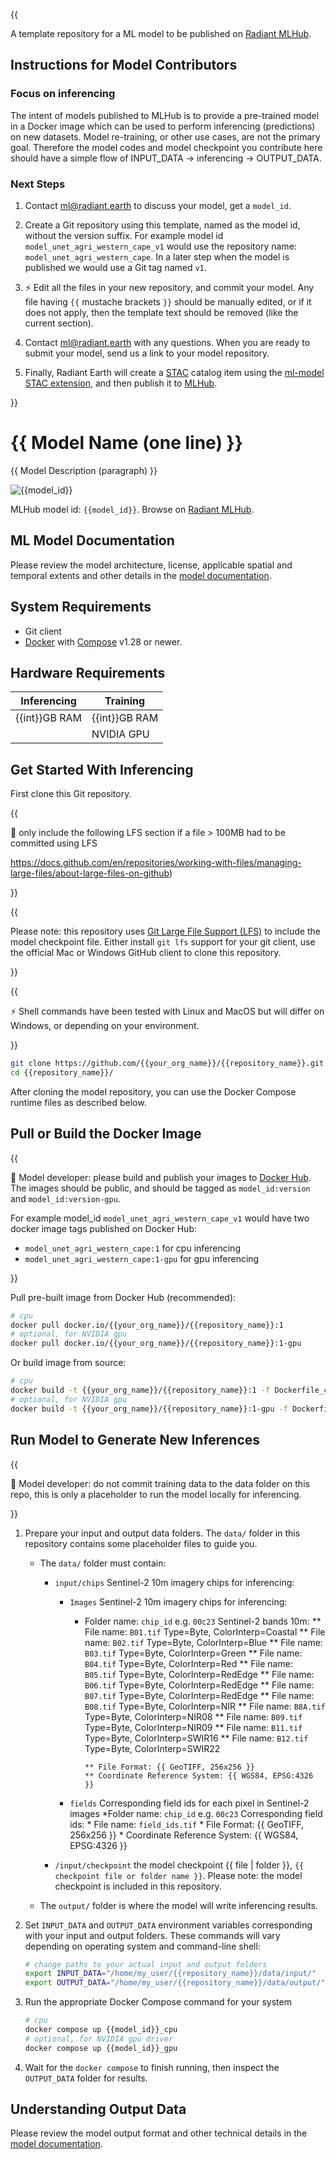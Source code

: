 {{

A template repository for a ML model to be published on
[Radiant MLHub](https://mlhub.earth/models).

## Instructions for Model Contributors

### Focus on inferencing

The intent of models published to MLHub is to provide a pre-trained model in a
Docker image which can be used to perform inferencing (predictions) on new
datasets. Model re-training, or other use cases, are not the primary goal.
Therefore the model codes and model checkpoint you contribute here should have
a simple flow of INPUT_DATA -> inferencing -> OUTPUT_DATA.

### Next Steps

1. Contact ml@radiant.earth to discuss your model, get a `model_id`.

2. Create a Git repository using this template, named as the model id, without
the version suffix. For example model id `model_unet_agri_western_cape_v1`
would use the repository name: `model_unet_agri_western_cape`. In a later step
when the model is published we would use a Git tag named `v1`.

3. :zap: Edit all the files in your new repository, and commit your model. Any file
having `{{` mustache brackets `}}` should be manually edited, or if it does not
apply, then the template text should be removed (like the current section).

4. Contact ml@radiant.earth with any questions. When you are ready to submit
your model, send us a link to your model repository.

5. Finally, Radiant Earth will create a [STAC](https://stacspec.org) catalog item using the
[ml-model STAC extension](https://github.com/stac-extensions/ml-model), and then
publish it to [MLHub](https://mlhub.earth/models).

}}

# {{ Model Name (one line) }}

{{ Model Description (paragraph) }}

![{{model_id}}](https://radiantmlhub.blob.core.windows.net/frontend-dataset-images/odk_sample_agricultural_dataset.png)

MLHub model id: `{{model_id}}`. Browse on [Radiant MLHub](https://mlhub.earth/model/{{model_id}}).

## ML Model Documentation

Please review the model architecture, license, applicable spatial and temporal extents
and other details in the [model documentation](/docs/index.md).

## System Requirements

* Git client
* [Docker](https://www.docker.com/) with
    [Compose](https://docs.docker.com/compose/) v1.28 or newer.

## Hardware Requirements

|Inferencing|Training|
|-----------|--------|
|{{int}}GB RAM | {{int}}GB RAM|
|           | NVIDIA GPU |

## Get Started With Inferencing

First clone this Git repository.

{{

:pushpin: only include the following LFS section if a file > 100MB had to be
committed using LFS

<https://docs.github.com/en/repositories/working-with-files/managing-large-files/about-large-files-on-github>)

}}

{{

Please note: this repository uses
[Git Large File Support (LFS)](https://git-lfs.github.com/) to include the
model checkpoint file. Either install `git lfs` support for your git client,
use the official Mac or Windows GitHub client to clone this repository.

}}

{{

:zap: Shell commands have been tested with Linux and MacOS but will
differ on Windows, or depending on your environment.

}}

```bash
git clone https://github.com/{{your_org_name}}/{{repository_name}}.git
cd {{repository_name}}/
```

After cloning the model repository, you can use the Docker Compose runtime
files as described below.

## Pull or Build the Docker Image

{{

:pushpin: Model developer: please build and publish your images to [Docker
Hub](https://hub.docker.com/). The images should be public, and should be
tagged as `model_id:version` and `model_id:version-gpu`.

For example model_id `model_unet_agri_western_cape_v1`
would have two docker image tags published on Docker Hub:

* `model_unet_agri_western_cape:1` for cpu inferencing
* `model_unet_agri_western_cape:1-gpu` for gpu inferencing

}}

Pull pre-built image from Docker Hub (recommended):

```bash
# cpu
docker pull docker.io/{{your_org_name}}/{{repository_name}}:1
# optional, for NVIDIA gpu
docker pull docker.io/{{your_org_name}}/{{repository_name}}:1-gpu

```

Or build image from source:

```bash
# cpu
docker build -t {{your_org_name}}/{{repository_name}}:1 -f Dockerfile_cpu .
# optional, for NVIDIA gpu
docker build -t {{your_org_name}}/{{repository_name}}:1-gpu -f Dockerfile_gpu .

```

## Run Model to Generate New Inferences

{{

:pushpin: Model developer: do not commit training data to the data folder on
this repo, this is only a placeholder to run the model locally for inferencing.

}}

1. Prepare your input and output data folders. The `data/` folder in this repository
    contains some placeholder files to guide you.

    * The `data/` folder must contain:
        * `input/chips` Sentinel-2 10m imagery chips  for inferencing:
            * `Images` Sentinel-2 10m imagery chips for inferencing:
                * Folder name: `chip_id` e.g. `00c23`  Sentinel-2 bands 10m:
                           ** File name: `B01.tif` Type=Byte, ColorInterp=Coastal
                           ** File name: `B02.tif` Type=Byte, ColorInterp=Blue
                           ** File name: `B03.tif` Type=Byte, ColorInterp=Green
                           ** File name: `B04.tif` Type=Byte, ColorInterp=Red
                      ** File name: `B05.tif` Type=Byte, ColorInterp=RedEdge
                      ** File name: `B06.tif` Type=Byte, ColorInterp=RedEdge
                      ** File name: `B07.tif` Type=Byte, ColorInterp=RedEdge
                      ** File name: `B08.tif` Type=Byte, ColorInterp=NIR
                      ** File name: `B8A.tif` Type=Byte, ColorInterp=NIR08
                      ** File name: `B09.tif` Type=Byte, ColorInterp=NIR09
                      ** File name: `B11.tif` Type=Byte, ColorInterp=SWIR16
                      ** File name: `B12.tif` Type=Byte, ColorInterp=SWIR22
                      
                      ** File Format: {{ GeoTIFF, 256x256 }}
                      ** Coordinate Reference System: {{ WGS84, EPSG:4326 }}
            * `fields` Corresponding field ids for each pixel in Sentinel-2 images
                *Folder name: `chip_id` e.g. `00c23`  Corresponding field ids:
                     * File name: `field_ids.tif`
                     * File Format: {{ GeoTIFF, 256x256 }}
                     * Coordinate Reference System: {{ WGS84, EPSG:4326 }}
             
        * `/input/checkpoint` the model checkpoint {{ file | folder }}, `{{ checkpoint file or folder name }}`.
            Please note: the model checkpoint is included in this repository.
    * The `output/` folder is where the model will write inferencing results.

2. Set `INPUT_DATA` and `OUTPUT_DATA` environment variables corresponding with
    your input and output folders. These commands will vary depending on operating
    system and command-line shell:

    ```bash
    # change paths to your actual input and output folders
    export INPUT_DATA="/home/my_user/{{repository_name}}/data/input/"
    export OUTPUT_DATA="/home/my_user/{{repository_name}}/data/output/"
    ```

3. Run the appropriate Docker Compose command for your system

    ```bash
    # cpu
    docker compose up {{model_id}}_cpu
    # optional, for NVIDIA gpu driver
    docker compose up {{model_id}}_gpu
    ```

4. Wait for the `docker compose` to finish running, then inspect the
`OUTPUT_DATA` folder for results.

## Understanding Output Data

Please review the model output format and other technical details in the [model
documentation](/docs/index.md).
